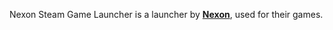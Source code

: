 Nexon Steam Game Launcher is a launcher by [**Nexon**](https://www.nexon.com/main/en), used for their games.
